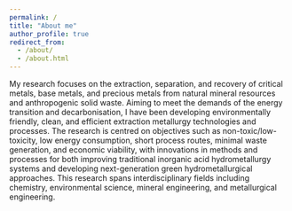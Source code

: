 ```yaml
---
permalink: /
title: "About me"
author_profile: true
redirect_from: 
  - /about/
  - /about.html
---
```


My research focuses on the extraction, separation, and recovery of critical metals, base metals, and precious metals from natural mineral resources and anthropogenic solid waste. Aiming to meet the demands of the energy transition and decarbonisation, I have been developing environmentally friendly, clean, and efficient extraction metallurgy technologies and processes. The research is centred on objectives such as non-toxic/low-toxicity, low energy consumption, short process routes, minimal waste generation, and economic viability, with innovations in methods and processes for both improving traditional inorganic acid hydrometallurgy systems and developing next-generation green hydrometallurgical approaches. This research spans interdisciplinary fields including chemistry, environmental science, mineral engineering, and metallurgical engineering.
